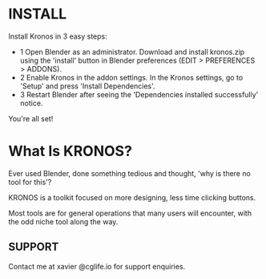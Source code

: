 <!-- # KRONOS -->

# INSTALL

Install Kronos in 3 easy steps:

- 1   Open Blender as an administrator. Download and install kronos.zip using the 'install' button in Blender preferences (EDIT > PREFERENCES > ADDONS).
&NewLine;  
&NewLine;
- 2    Enable Kronos in the addon settings. In the Kronos settings, go to 'Setup' and press 'Install Dependencies'.
&NewLine;  
&NewLine;
- 3    Restart Blender after seeing the 'Dependencies installed successfully' notice.

You're all set!

# What Is KRONOS?

Ever used Blender, done something tedious and thought, 'why is there no tool for this'?

KRONOS is a toolkit focused on more designing, less time clicking buttons.

Most tools are for general operations that many users will encounter, with the odd niche tool along the way.

## SUPPORT

Contact me at xavier @cglife.io for support enquiries.
